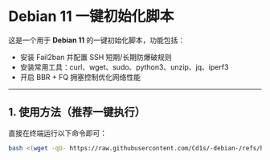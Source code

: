 # Debian 11 一键初始化脚本

这是一个用于 **Debian 11** 的一键初始化脚本，功能包括：

- 安装 Fail2ban 并配置 SSH 短期/长期防爆破规则
- 安装常用工具：curl、wget、sudo、python3、unzip、jq、iperf3
- 开启 BBR + FQ 拥塞控制优化网络性能

---

## 1. 使用方法（推荐一键执行）

直接在终端运行以下命令即可：

```bash
bash <(wget -qO- https://raw.githubusercontent.com/Cd1s/-debian-/refs/heads/main/debian-setting.sh)
